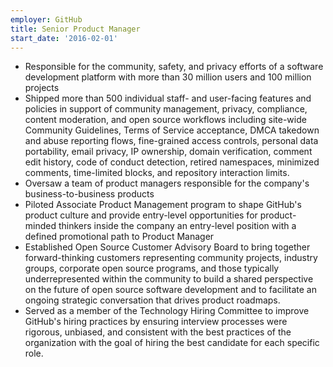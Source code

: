 ```yaml
---
employer: GitHub
title: Senior Product Manager
start_date: '2016-02-01'
---
```


* Responsible for the community, safety, and privacy efforts of a software development platform with more than 30 million users and 100 million projects
* Shipped more than 500 individual staff- and user-facing features and policies in support of community management, privacy, compliance, content moderation, and open source workflows including site-wide Community Guidelines, Terms of Service acceptance, DMCA takedown and abuse reporting flows, fine-grained access controls, personal data portability, email privacy, IP ownership, domain verification, comment edit history, code of conduct detection, retired namespaces, minimized comments, time-limited blocks, and repository interaction limits.
* Oversaw a team of product managers responsible for the company's business-to-business products
* Piloted Associate Product Management program to shape GitHub's product culture and provide entry-level opportunities for product-minded thinkers inside the company an entry-level position with a defined promotional path to Product Manager
* Established Open Source Customer Advisory Board to bring together forward-thinking customers representing community projects, industry groups, corporate open source programs, and those typically underrepresented within the community to build a shared perspective on the future of open source software development and to facilitate an ongoing strategic conversation that drives product roadmaps.
* Served as a member of the Technology Hiring Committee to improve GitHub's hiring practices by ensuring interview processes were rigorous, unbiased, and consistent with the best practices of the organization with the goal of hiring the best candidate for each specific role.
